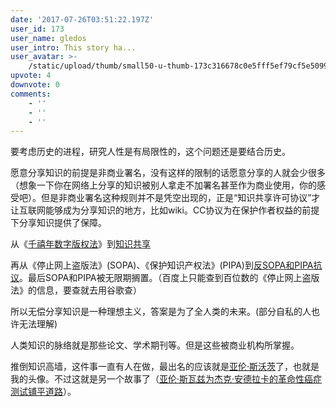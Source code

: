 ```yaml
---
date: '2017-07-26T03:51:22.197Z'
user_id: 173
user_name: gledos
user_intro: This story ha...
user_avatar: >-
    /static/upload/thumb/small50-u-thumb-173c316678c0e5fff5ef79cf5e5099b5cf3da63a4d9.png
upvote: 4
downvote: 0
comments:
    - ''
    - ''
    - ''
---
```


要考虑历史的进程，研究人性是有局限性的，这个问题还是要结合历史。

愿意分享知识的前提是非商业署名，没有这样的限制的话愿意分享的人就会少很多（想象一下你在网络上分享的知识被别人拿走不加署名甚至作为商业使用，你的感受吧）。但是非商业署名这种规则并不是凭空出现的，正是“知识共享许可协议”才让互联网能够成为分享知识的地方，比如wiki。CC协议为在保护作者权益的前提下分享知识提供了保障。

  

从《[千禧年数字版权法](https://zh.wikipedia.org/wiki/%E6%95%B8%E5%AD%97%E5%8D%83%E5%B9%B4%E7%89%88%E6%AC%8A%E6%B3%95)》到[知识共享](https://zh.wikipedia.org/wiki/%E5%88%9B%E4%BD%9C%E5%85%B1%E7%94%A8)

再从《停止网上盗版法》(SOPA)、《保护知识产权法》(PIPA)到[反SOPA和PIPA抗议](https://en.wikipedia.org/wiki/Protests_against_SOPA_and_PIPA)。最后SOPA和PIPA被无限期搁置。（百度上只能查到百位数的《停止网上盗版法》的信息，要查就去用谷歌查）

所以无偿分享知识是一种理想主义，答案是为了全人类的未来。(部分自私的人也许无法理解)

  

人类知识的脉络就是那些论文、学术期刊等。但是这些被商业机构所掌握。

推倒知识高墙，这件事一直有人在做，最出名的应该就是[亚伦·斯沃茨](https://zh.wikipedia.org/wiki/%E4%BA%9A%E4%BC%A6%C2%B7%E6%96%AF%E6%B2%83%E8%8C%A8)了，也就是我的头像。不过这就是另一个故事了（[亚伦·斯瓦兹为杰克·安德拉卡的革命性癌症测试铺平道路](http://www.vancouverobserver.com/world/how-aaron-swartz-paved-way-jack-andrakas-revolutionary-cancer-test)）。
